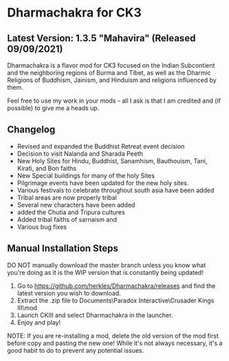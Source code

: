 # Dharmachakra for CK3

## Latest Version: 1.3.5 "Mahavira" (Released 09/09/2021)

Dharmachakra is a flavor mod for CK3 focused on the Indian Subcontient and the neighboring regions of Burma and Tibet, as well as the Dharmic Religions of Buddhism, Jainism, and Hinduism and religions influenced by them.

Feel free to use my work in your mods - all I ask is that I am credited and (if possible) to give me a heads up.

## Changelog

- Revised and expanded the Buddhist Retreat event decision
- Decision to visit Nalanda and Sharada Peeth
- New Holy Sites for Hindu, Buddhist, Sanamhism, Bauthouism, Tani, Kirati, and Bon faiths
- New Special buildings for many of the holy Sites
- Pilgrimage events have been updated for the new holy sites.
- Various festivals to celebrate throughout south asia have been added
- Tribal areas are now properly tribal
- Several new characters have been added
- added the Chutia and Tripura cultures
- Added tribal faiths of sarnaism and 
- Various bug fixes

## Manual Installation Steps

DO NOT manually download the master branch unless you know what you're doing as it is the WIP version that is constantly being updated!

1. Go to <https://github.com/herkles/Dharmachakra/releases> and find the latest version you wish to download.
2. Extract the .zip file to Documents\Paradox Interactive\Crusader Kings III\mod
3. Launch CKIII and select Dharmachakra in the launcher.
4. Enjoy and play!

NOTE: If you are re-installing a mod, delete the old version of the mod first before copy and pasting the new one! While it's not always necessary, it's a good habit to do to prevent any potential issues.
